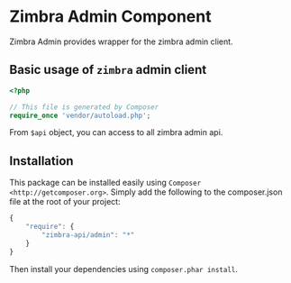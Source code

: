 Zimbra Admin Component
======================
Zimbra Admin provides wrapper for the zimbra admin client.

## Basic usage of `zimbra` admin client
```php
<?php

// This file is generated by Composer
require_once 'vendor/autoload.php';

```
From `$api` object, you can access to all zimbra admin api.


## Installation

This package can be installed easily using `Composer <http://getcomposer.org>`.
Simply add the following to the composer.json file at the root of your project:

```javascript
{
    "require": {
        "zimbra-api/admin": "*"
    }
}
```
Then install your dependencies using ``composer.phar install``.
